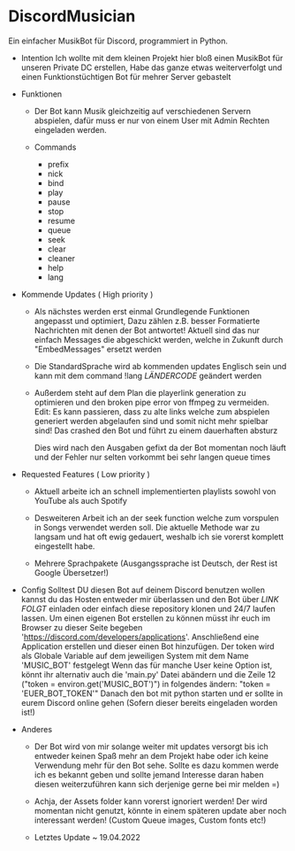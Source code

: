 # DiscordMusician
 Ein einfacher MusikBot für Discord, programmiert in Python.

 - Intention
    Ich wollte mit dem kleinen Projekt hier bloß einen MusikBot für unseren Private DC erstellen,
    Habe das ganze etwas weiterverfolgt und einen Funktionstüchtigen Bot für mehrer Server gebastelt
 
 - Funktionen
    - Der Bot kann Musik gleichzeitig auf verschiedenen Servern abspielen,
      dafür muss er nur von einem User mit Admin Rechten eingeladen werden.

    - Commands
      -  prefix
      -  nick
      -  bind
      -  play
      -  pause
      -  stop
      -  resume
      -  queue
      -  seek
      -  clear
      -  cleaner
      -  help
      -  lang

-  Kommende Updates ( High priority )
   -  Als nächstes werden erst einmal Grundlegende Funktionen angepasst und optimiert,
      Dazu zählen z.B. besser Formatierte Nachrichten mit denen der Bot antwortet!
      Aktuell sind das nur einfach Messages die abgeschickt werden, welche in Zukunft
      durch "EmbedMessages" ersetzt werden

   -  Die StandardSprache wird ab kommenden updates Englisch sein und kann mit dem command !lang *LÄNDERCODE* geändert werden

   -  Außerdem steht auf dem Plan die playerlink generation zu optimieren und den broken pipe error von ffmpeg zu vermeiden.
      Edit: Es kann passieren, dass zu alte links welche zum abspielen generiert werden abgelaufen sind und somit nicht mehr spielbar sind! Das crashed den Bot und führt zu einem dauerhaften absturz

      Dies wird nach den Ausgaben gefixt da der Bot momentan noch läuft und der Fehler nur selten vorkommt bei sehr langen queue times
   

-  Requested Features ( Low priority )
   -  Aktuell arbeite ich an schnell implementierten playlists sowohl von YouTube als auch Spotify

   -  Desweiteren Arbeit ich an der seek function welche zum vorspulen in Songs verwendet werden soll.
      Die aktuelle Methode war zu langsam und hat oft ewig gedauert, weshalb ich sie vorerst komplett eingestellt habe.

   -  Mehrere Sprachpakete (Ausgangssprache ist Deutsch, der Rest ist Google Übersetzer!)

-  Config
    Solltest DU diesen Bot auf deinem Discord benutzen wollen kannst du das Hosten
    entweder mir überlassen und den Bot über *LINK FOLGT* einladen oder einfach diese repository klonen
    und 24/7 laufen lassen.
    Um einen eigenen Bot erstellen zu können müsst ihr euch im Browser zu dieser Seite begeben 'https://discord.com/developers/applications'.
    Anschließend eine Application erstellen und dieser einen Bot hinzufügen.
    Der token wird als Globale Variable auf dem jeweiligen System mit dem Name 'MUSIC_BOT' festgelegt
    Wenn das für manche User keine Option ist, könnt ihr alternativ auch die 'main.py' Datei abändern und die Zeile 12 ("token = environ.get('MUSIC_BOT')")
    in folgendes ändern: "token = 'EUER_BOT_TOKEN'"
    Danach den bot mit python starten und er sollte in eurem Discord online gehen (Sofern dieser bereits eingeladen worden ist!)

-  Anderes
   -  Der Bot wird von mir solange weiter mit updates versorgt bis ich entweder keinen Spaß mehr an dem
      Projekt habe oder ich keine Verwendung mehr für den Bot sehe. Sollte es dazu kommen werde ich es bekannt geben 
      und sollte jemand Interesse daran haben diesen weiterzuführen kann sich derjenige gerne bei mir melden =)

   -  Achja, der Assets folder kann vorerst ignoriert werden!
      Der wird momentan nicht genutzt, könnte in einem späteren update aber noch interessant werden!
      (Custom Queue images, Custom fonts etc!)
   
   -  Letztes Update ~ 19.04.2022
